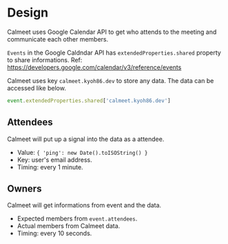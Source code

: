 # Design

Calmeet uses Google Calendar API to get who attends to the meeting and communicate each other members.

`Events` in the Google Caldndar API has `extendedProperties.shared` property to share informations.
Ref: https://developers.google.com/calendar/v3/reference/events

Calmeet uses key `calmeet.kyoh86.dev` to store any data.
The data can be accessed like below.

```javascript
event.extendedProperties.shared['calmeet.kyoh86.dev']
```

## Attendees

Calmeet will put up a signal into the data as a attendee.

- Value: `{ 'ping': new Date().toISOString() }`
- Key: user's email address.
- Timing: every 1 minute.

## Owners

Calmeet will get informations from event and the data.

- Expected members from `event.attendees`.
- Actual members from Calmeet data.
- Timing: every 10 seconds.
